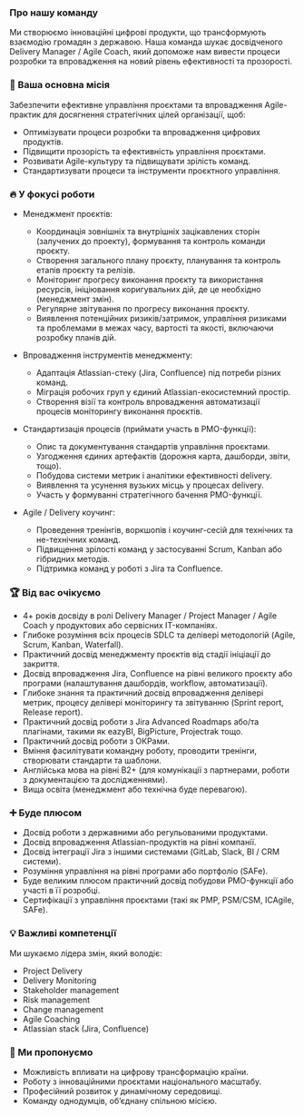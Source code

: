 ### Про нашу команду

Ми створюємо інноваційні цифрові продукти, що трансформують взаємодію громадян
з державою. Наша команда шукає досвідченого Delivery Manager / Agile Coach,
який допоможе нам вивести процеси розробки та впровадження на новий рівень
ефективності та прозорості.

### 🎯 Ваша основна місія

Забезпечити ефективне управління проєктами та впровадження Agile-практик для
досягнення стратегічних цілей організації, щоб:

  * Оптимізувати процеси розробки та впровадження цифрових продуктів.
  * Підвищити прозорість та ефективність управління проєктами.
  * Розвивати Agile-культуру та підвищувати зрілість команд.
  * Стандартизувати процеси та інструменти проєктного управління.

### 🔥 У фокусі роботи

  * Менеджмент проєктів:  

    * Координація зовнішніх та внутрішніх зацікавлених сторін (залучених до проекту), формування та контроль команди проєкту.
    * Створення загального плану проєкту, планування та контроль етапів проєкту та релізів.
    * Моніторинг прогресу виконання проєкту та використання ресурсів, ініціювання коригувальних дій, де це необхідно (менеджмент змін).
    * Регулярне звітування по прогресу виконання проєкту.
    * Виявлення потенційних ризиків/затримок, управління ризиками та проблемами в межах часу, вартості та якості, включаючи розробку планів дій.
  * Впровадження інструментів менеджменту:  

    * Адаптація Atlassian-стеку (Jira, Confluence) під потреби різних команд.
    * Міграція робочих груп у єдиний Atlassian-екосистемний простір.
    * Створення візії та контроль впровадження автоматизації процесів моніторингу виконання проєктів.
  * Стандартизація процесів (приймати участь в PMO-функції):  

    * Опис та документування стандартів управління проєктами.
    * Узгодження єдиних артефактів (дорожня карта, дашборди, звіти, тощо).
    * Побудова системи метрик і аналітики ефективності delivery.
    * Виявлення та усунення вузьких місць у процесах delivery.
    * Участь у формуванні стратегічного бачення PMO-функції.
  * Agile / Delivery коучинг:  

    * Проведення тренінгів, воркшопів і коучинг-сесій для технічних та не-технічних команд.
    * Підвищення зрілості команд у застосуванні Scrum, Kanban або гібридних методів.
    * Підтримка команд у роботі з Jira та Confluence.

###

### 🏆 Від вас очікуємо

  * 4+ років досвіду в ролі Delivery Manager / Project Manager / Agile Coach у продуктових або сервісних IT-компаніях.
  * Глибоке розуміння всіх процесів SDLC та делівері методологій (Agile, Scrum, Kanban, Waterfall).
  * Практичний досвід менеджменту проєктів від стадії ініціації до закриття.
  * Досвід впровадження Jira, Confluence на рівні великого проєкту або програми (налаштування дашбордів, workflow, автоматизації).
  * Глибоке знання та практичний досвід впровадження делівері метрик, процесу делівері моніторингу та звітуванню (Sprint report, Release report).
  * Практичний досвід роботи з Jira Advanced Roadmaps або/та плагінами, такими як eazyBI, BigPicture, Projectrak тощо.
  * Практичний досвід роботи з ОКРами.
  * Вміння фасилітувати командну роботу, проводити тренінги, створювати стандарти та шаблони.
  * Англійська мова на рівні B2+ (для комунікації з партнерами, роботи з документацією та дослідженнями).
  * Вища освіта (менеджмент або технічна буде перевагою).

### ➕ Буде плюсом

  * Досвід роботи з державними або регульованими продуктами.
  * Досвід впровадження Atlassian-продуктів на рівні компанії.
  * Досвід інтеграції Jira з іншими системами (GitLab, Slack, BI / CRM системи).
  * Розуміння управління на рівні програми або портфоліо (SAFe).
  * Буде великим плюсом практичний досвід побудови PMO-функції або участі в її розробці.
  * Сертифікації з управління проєктами (такі як PMP, PSM/CSM, ICAgile, SAFe).

### 💡 Важливі компетенції

Ми шукаємо лідера змін, який володіє:

  * Project Delivery
  * Delivery Monitoring
  * Stakeholder management
  * Risk management
  * Change management
  * Agile Coaching
  * Atlassian stack (Jira, Confluence)

### 🚀 Ми пропонуємо

  * Можливість впливати на цифрову трансформацію країни.
  * Роботу з інноваційними проєктами національного масштабу.
  * Професійний розвиток у динамічному середовищі.
  * Команду однодумців, об’єднану спільною місією.